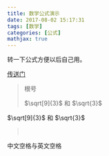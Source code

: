 ```yaml
---
title: 数学公式演示
date: 2017-08-02 15:17:31
tags: [数学]
categories: [公式]
mathjax: true
---
```

转一下公式方便以后自己用。

<!-- more -->

[传送门](http://blog.csdn.net/ethmery/article/details/50670297)
>根号
>
>$\sqrt[9]{3}$ 和 $\sqrt{3}$

$\sqrt[9]{3}$ 和 $\sqrt{3}$

>&emsp;

中文空格与英文空格